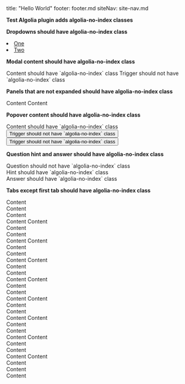 <frontmatter>
  title: "Hello World"
  footer: footer.md
  siteNav: site-nav.md
</frontmatter>

**Test Algolia plugin adds algolia-no-index classes**

**Dropdowns should have algolia-no-index class**

<dropdown text="Dropdown">
  <li><a class="dropdown-item" href="/">One</a></li>
  <li><a class="dropdown-item" href="/">Two</a></li>
</dropdown>

**Modal content should have algolia-no-index class**

<modal title="Modal" id="modal:trigger_id">
  Content should have `algolia-no-index` class
</modal>
<trigger for="modal:trigger_id">Trigger should not have `algolia-no-index` class</trigger>

**Panels that are not expanded should have algolia-no-index class**

<panel header="Panel">
  Content
</panel>

<panel header="Panel" expanded>
  Content
</panel>

**Popover content should have algolia-no-index class**

<popover effect="fade" title="Title" placement="top">
  <div slot="content">Content should have `algolia-no-index` class</div>
  <button class="btn btn-secondary">Trigger should not have `algolia-no-index` class</button>
</popover>

<popover effect="fade" title="Title" content="Content as attribute does not require `algolia-no-index` class" placement="top">
  <button class="btn btn-secondary">Trigger should not have `algolia-no-index` class</button>
</popover>

**Question hint and answer should have algolia-no-index class**

<question>
  Question should not have `algolia-no-index` class
  <div slot="hint">Hint should have `algolia-no-index` class</div>
  <div slot="answer">Answer should have `algolia-no-index` class</div>
</question>

**Tabs except first tab should have algolia-no-index class**

<tabs>
  <tab header="First Tab">
    Content<br />Content<br />Content<br />Content
  </tab>
  <tab header="Second Tab">
    Content<br />Content<br />Content<br />Content
  </tab>
</tabs>

<tabs>
  <tab-group header="First Group">
    <tab header="First Tab">
      Content<br />Content<br />Content<br />Content
    </tab>
    <tab header="Second Tab">
      Content<br />Content<br />Content<br />Content
    </tab>
  </tab-group>
  <tab-group header="Second Group">
    <tab header="First Tab">
      Content<br />Content<br />Content<br />Content
    </tab>
    <tab header="Second Tab">
      Content<br />Content<br />Content<br />Content
    </tab>
  </tab-group>
</tabs>

<tabs>
  <tab-group header="Outer One">
    <tab header="First Tab">
      Content<br />Content<br />Content<br />Content
    </tab>
    <tab header="Second Tab">
      Content<br />Content<br />Content<br />Content
    </tab>
  </tab-group>
  <tab header="Outer Two">
    Content<br />Content<br />Content<br />Content
  </tab>
</tabs>
